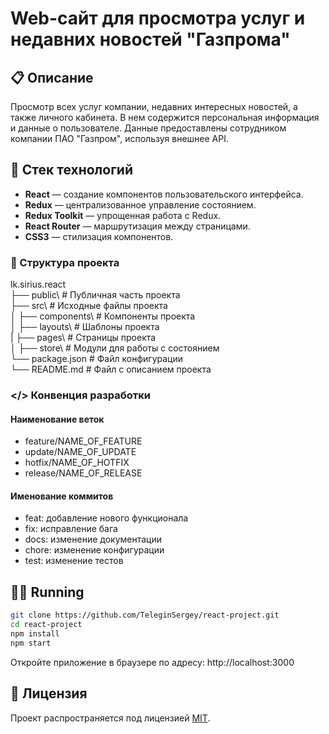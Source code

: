 # Web-сайт для просмотра услуг и недавних новостей "Газпрома"

## 📋 Описание
Просмотр всех услуг компании, недавних интересных новостей, а также личного кабинета. 
В нем содержится персональная информация и данные о пользователе.
Данные предоставлены сотрудником компании ПАО "Газпром", используя внешнее API.

## 🔧 Стек технологий

- **React** — создание компонентов пользовательского интерфейса.
- **Redux** — централизованное управление состоянием.
- **Redux Toolkit** — упрощенная работа с Redux.
- **React Router** — маршрутизация между страницами.
- **CSS3** — стилизация компонентов.


###  📂 Структура проекта
lk.sirius.react\
├── public\                           # Публичная часть проекта  
├── src\                              # Исходные файлы проекта  
│   ├── components\                   # Компоненты проекта  
│   ├── layouts\                      # Шаблоны проекта  
|   ├── pages\                        # Страницы проекта  
│   ├── store\                        # Модули для работы с состоянием  
└── package.json                      # Файл конфигурации  
└── README.md                         # Файл с описанием проекта

### </> Конвенция разработки
#### Наименование веток
- feature/NAME_OF_FEATURE
- update/NAME_OF_UPDATE
- hotfix/NAME_OF_HOTFIX
- release/NAME_OF_RELEASE

#### Именование коммитов
- feat: добавление нового функционала
- fix: исправление бага
- docs: изменение документации
- chore: изменение конфигурации
- test: изменение тестов


## 🏃💨 Running
```bash
git clone https://github.com/TeleginSergey/react-project.git
cd react-project
npm install
npm start
```

Откройте приложение в браузере по адресу: http://localhost:3000

## 📜 Лицензия
Проект распространяется под лицензией [MIT](https://github.com/TeleginSergey/react-project/blob/main/LICENSE).
